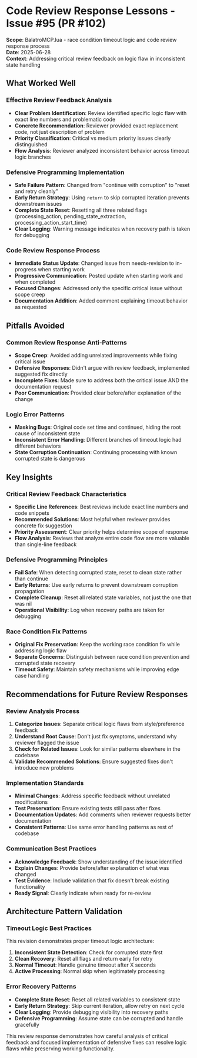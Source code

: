 # Code Review Response Lessons - Issue #95 (PR #102)

**Scope**: BalatroMCP.lua - race condition timeout logic and code review response process  
**Date**: 2025-06-28  
**Context**: Addressing critical review feedback on logic flaw in inconsistent state handling

## What Worked Well

### Effective Review Feedback Analysis
- **Clear Problem Identification**: Review identified specific logic flaw with exact line numbers and problematic code
- **Concrete Recommendation**: Reviewer provided exact replacement code, not just description of problem
- **Priority Classification**: Critical vs medium priority issues clearly distinguished
- **Flow Analysis**: Reviewer analyzed inconsistent behavior across timeout logic branches

### Defensive Programming Implementation
- **Safe Failure Pattern**: Changed from "continue with corruption" to "reset and retry cleanly"
- **Early Return Strategy**: Using `return` to skip corrupted iteration prevents downstream issues
- **Complete State Reset**: Resetting all three related flags (processing_action, pending_state_extraction, processing_action_start_time)
- **Clear Logging**: Warning message indicates when recovery path is taken for debugging

### Code Review Response Process
- **Immediate Status Update**: Changed issue from needs-revision to in-progress when starting work
- **Progressive Communication**: Posted update when starting work and when completed
- **Focused Changes**: Addressed only the specific critical issue without scope creep
- **Documentation Addition**: Added comment explaining timeout behavior as requested

## Pitfalls Avoided

### Common Review Response Anti-Patterns
- **Scope Creep**: Avoided adding unrelated improvements while fixing critical issue
- **Defensive Responses**: Didn't argue with review feedback, implemented suggested fix directly
- **Incomplete Fixes**: Made sure to address both the critical issue AND the documentation request
- **Poor Communication**: Provided clear before/after explanation of the change

### Logic Error Patterns
- **Masking Bugs**: Original code set time and continued, hiding the root cause of inconsistent state
- **Inconsistent Error Handling**: Different branches of timeout logic had different behaviors
- **State Corruption Continuation**: Continuing processing with known corrupted state is dangerous

## Key Insights

### Critical Review Feedback Characteristics
- **Specific Line References**: Best reviews include exact line numbers and code snippets
- **Recommended Solutions**: Most helpful when reviewer provides concrete fix suggestion
- **Priority Assessment**: Clear priority helps determine scope of response
- **Flow Analysis**: Reviews that analyze entire code flow are more valuable than single-line feedback

### Defensive Programming Principles
- **Fail Safe**: When detecting corrupted state, reset to clean state rather than continue
- **Early Returns**: Use early returns to prevent downstream corruption propagation
- **Complete Cleanup**: Reset all related state variables, not just the one that was nil
- **Operational Visibility**: Log when recovery paths are taken for debugging

### Race Condition Fix Patterns
- **Original Fix Preservation**: Keep the working race condition fix while addressing logic flaw
- **Separate Concerns**: Distinguish between race condition prevention and corrupted state recovery
- **Timeout Safety**: Maintain safety mechanisms while improving edge case handling

## Recommendations for Future Review Responses

### Review Analysis Process
1. **Categorize Issues**: Separate critical logic flaws from style/preference feedback
2. **Understand Root Cause**: Don't just fix symptoms, understand why reviewer flagged the issue
3. **Check for Related Issues**: Look for similar patterns elsewhere in the codebase
4. **Validate Recommended Solutions**: Ensure suggested fixes don't introduce new problems

### Implementation Standards
- **Minimal Changes**: Address specific feedback without unrelated modifications
- **Test Preservation**: Ensure existing tests still pass after fixes
- **Documentation Updates**: Add comments when reviewer requests better documentation
- **Consistent Patterns**: Use same error handling patterns as rest of codebase

### Communication Best Practices
- **Acknowledge Feedback**: Show understanding of the issue identified
- **Explain Changes**: Provide before/after explanation of what was changed
- **Test Evidence**: Include validation that fix doesn't break existing functionality
- **Ready Signal**: Clearly indicate when ready for re-review

## Architecture Pattern Validation

### Timeout Logic Best Practices
This revision demonstrates proper timeout logic architecture:
1. **Inconsistent State Detection**: Check for corrupted state first
2. **Clean Recovery**: Reset all flags and return early for retry
3. **Normal Timeout**: Handle genuine timeout after X seconds
4. **Active Processing**: Normal skip when legitimately processing

### Error Recovery Patterns
- **Complete State Reset**: Reset all related variables to consistent state
- **Early Return Strategy**: Skip current iteration, allow retry on next cycle
- **Clear Logging**: Provide debugging visibility into recovery paths
- **Defensive Programming**: Assume state can be corrupted and handle gracefully

This review response demonstrates how careful analysis of critical feedback and focused implementation of defensive fixes can resolve logic flaws while preserving working functionality.